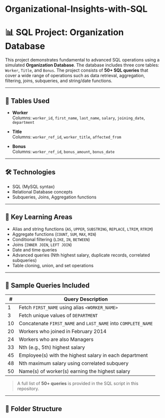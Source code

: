 # Organizational-Insights-with-SQL

# 📊 SQL Project: Organization Database

This project demonstrates fundamental to advanced SQL operations using a simulated **Organization Database**. The database includes three core tables: `Worker`, `Title`, and `Bonus`. The project consists of **50+ SQL queries** that cover a wide range of operations such as data retrieval, aggregation, filtering, joins, subqueries, and string/date functions.

---

## 📁 Tables Used

- **Worker**  
  Columns: `worker_id`, `first_name`, `last_name`, `salary`, `joining_date`, `department`

- **Title**  
  Columns: `worker_ref_id`, `worker_title`, `affected_from`

- **Bonus**  
  Columns: `worker_ref_id`, `bonus_amount`, `bonus_date`

---

## 🛠 Technologies

- SQL (MySQL syntax)
- Relational Database concepts
- Subqueries, Joins, Aggregation functions

---

## 🧠 Key Learning Areas

- Alias and string functions (`AS`, `UPPER`, `SUBSTRING`, `REPLACE`, `LTRIM`, `RTRIM`)
- Aggregate functions (`COUNT`, `SUM`, `MAX`, `MIN`)
- Conditional filtering (`LIKE`, `IN`, `BETWEEN`)
- Joins (`INNER JOIN`, `LEFT JOIN`)
- Date and time queries
- Advanced queries (Nth highest salary, duplicate records, correlated subqueries)
- Table cloning, union, and set operations

---

## 📌 Sample Queries Included

| #   | Query Description |
|-----|-------------------|
| 1   | Fetch `FIRST_NAME` using alias `<WORKER_NAME>` |
| 3   | Fetch unique values of `DEPARTMENT` |
| 10  | Concatenate `FIRST_NAME` and `LAST_NAME` into `COMPLETE_NAME` |
| 20  | Workers who joined in February 2014 |
| 24  | Workers who are also Managers |
| 33  | Nth (e.g., 5th) highest salary |
| 45  | Employee(s) with the highest salary in each department |
| 48  | Nth maximum salary using correlated subquery |
| 50  | Name(s) of worker(s) earning the highest salary |

> A full list of **50+ queries** is provided in the SQL script in this repository.

---

## 📂 Folder Structure


